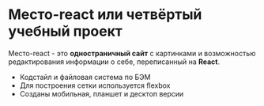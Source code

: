 # Место-react или четвёртый учебный проект

Место-react - это __одностраничный сайт__ с картинками и возможностью редактирования информации о себе, переписанный на __React__.

* Кодстайл и файловая система по БЭМ
* Для построения сетки используется flexbox
* Созданы мобильная, планшет и десктоп версии